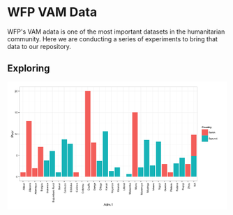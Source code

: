 WFP VAM Data
============

WFP's VAM adata is one of the most important datasets in the humanitarian community. Here we are conducting a series of experiments to bring that data to our repository.


Exploring
---------
![exploring vam data](https://raw.githubusercontent.com/luiscape/hdx_vam_wfp_data/master/graphics/explore_1.png)
